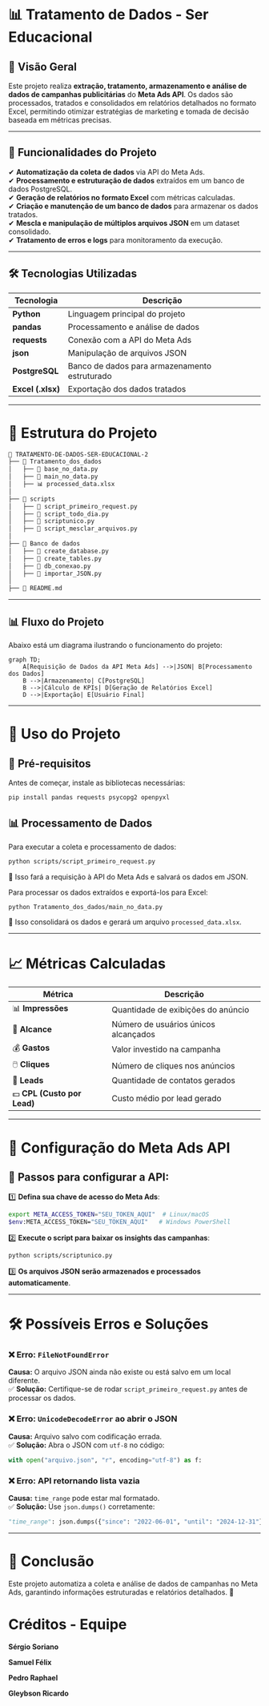 # 📊 Tratamento de Dados - Ser Educacional  

## 📌 Visão Geral
Este projeto realiza **extração, tratamento, armazenamento e análise de dados de campanhas publicitárias** do **Meta Ads API**. Os dados são processados, tratados e consolidados em relatórios detalhados no formato Excel, permitindo otimizar estratégias de marketing e tomada de decisão baseada em métricas precisas.

---

## 🎯 Funcionalidades do Projeto  
✔ **Automatização da coleta de dados** via API do Meta Ads.  
✔ **Processamento e estruturação de dados** extraídos em um banco de dados PostgreSQL.  
✔ **Geração de relatórios no formato Excel** com métricas calculadas.  
✔ **Criação e manutenção de um banco de dados** para armazenar os dados tratados.  
✔ **Mescla e manipulação de múltiplos arquivos JSON** em um dataset consolidado.  
✔ **Tratamento de erros e logs** para monitoramento da execução.  

---

## 🛠️ Tecnologias Utilizadas  
| Tecnologia | Descrição |
|------------|--------------------------------|
| **Python** | Linguagem principal do projeto |
| **pandas** | Processamento e análise de dados |
| **requests** | Conexão com a API do Meta Ads |
| **json** | Manipulação de arquivos JSON |
| **PostgreSQL** | Banco de dados para armazenamento estruturado |
| **Excel (.xlsx)** | Exportação dos dados tratados |

---

# 📁 Estrutura do Projeto
````md
📂 TRATAMENTO-DE-DADOS-SER-EDUCACIONAL-2  
├── 📂 Tratamento_dos_dados
│   ├── 📜 base_no_data.py  
│   ├── 📜 main_no_data.py  
│   ├── 📊 processed_data.xlsx  
│
├── 📂 scripts
│   ├── 📜 script_primeiro_request.py  
│   ├── 📜 script_todo_dia.py  
│   ├── 📜 scriptunico.py  
│   ├── 📜 script_mesclar_arquivos.py  
│
├── 📂 Banco de dados
│   ├── 📜 create_database.py  
│   ├── 📜 create_tables.py  
│   ├── 📜 db_conexao.py  
│   ├── 📜 importar_JSON.py  
│
├── 📄 README.md  
````

---

## 📊 **Fluxo do Projeto**  
Abaixo está um diagrama ilustrando o funcionamento do projeto:  

```mermaid
graph TD;
    A[Requisição de Dados da API Meta Ads] -->|JSON| B[Processamento dos Dados]
    B -->|Armazenamento| C[PostgreSQL]
    B -->|Cálculo de KPIs| D[Geração de Relatórios Excel]
    D -->|Exportação| E[Usuário Final]
```

---

# 🚀 Uso do Projeto

## 📌 Pré-requisitos
Antes de começar, instale as bibliotecas necessárias:
```bash
pip install pandas requests psycopg2 openpyxl
```

## 📊 Processamento de Dados
Para executar a coleta e processamento de dados:
```bash
python scripts/script_primeiro_request.py
```
📌 Isso fará a requisição à API do Meta Ads e salvará os dados em JSON.

Para processar os dados extraídos e exportá-los para Excel:
```bash
python Tratamento_dos_dados/main_no_data.py
```
📌 Isso consolidará os dados e gerará um arquivo `processed_data.xlsx`.

---

# 📈 Métricas Calculadas
| **Métrica**                | **Descrição**                                        |
|----------------------------|----------------------------------------------------|
| 📊 **Impressões**          | Quantidade de exibições do anúncio                 |
| 👥 **Alcance**             | Número de usuários únicos alcançados              |
| 💰 **Gastos**              | Valor investido na campanha                        |
| 🖱️ **Cliques**            | Número de cliques nos anúncios                     |
| 🎯 **Leads**               | Quantidade de contatos gerados                     |
| 💵 **CPL (Custo por Lead)** | Custo médio por lead gerado                        |

---

# 📡 Configuração do Meta Ads API

## 🔑 Passos para configurar a API:
1️⃣ **Defina sua chave de acesso do Meta Ads**:
```bash
export META_ACCESS_TOKEN="SEU_TOKEN_AQUI"  # Linux/macOS
$env:META_ACCESS_TOKEN="SEU_TOKEN_AQUI"   # Windows PowerShell
```

2️⃣ **Execute o script para baixar os insights das campanhas**:
```bash
python scripts/scriptunico.py
```

3️⃣ **Os arquivos JSON serão armazenados e processados automaticamente**.

---

# 🛠️ Possíveis Erros e Soluções

### ❌ Erro: `FileNotFoundError`
**Causa:** O arquivo JSON ainda não existe ou está salvo em um local diferente.  
✅ **Solução:** Certifique-se de rodar `script_primeiro_request.py` antes de processar os dados.

### ❌ Erro: `UnicodeDecodeError` ao abrir o JSON
**Causa:** Arquivo salvo com codificação errada.  
✅ **Solução:** Abra o JSON com `utf-8` no código:
```python
with open("arquivo.json", "r", encoding="utf-8") as f:
```

### ❌ Erro: API retornando lista vazia
**Causa:** `time_range` pode estar mal formatado.  
✅ **Solução:** Use `json.dumps()` corretamente:
```python
"time_range": json.dumps({"since": "2022-06-01", "until": "2024-12-31"})
```

---

# 📌 Conclusão
Este projeto automatiza a coleta e análise de dados de campanhas no Meta Ads, garantindo informações estruturadas e relatórios detalhados. 🚀

# Créditos - Equipe

**Sérgio Soriano**

**Samuel Félix**

**Pedro Raphael**

**Gleybson Ricardo**

